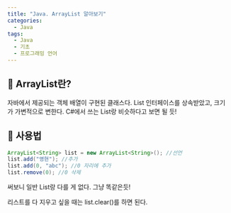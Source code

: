 ```yaml
---
title: "Java. ArrayList 알아보기"
categories:
  - Java
tags:
  - Java
  - 기초
  - 프로그래밍 언어
---
```


## 🌟 ArrayList란?

자바에서 제공되는 객체 배열이 구현된 클래스다. List 인터페이스를 상속받았고, 크기가 가변적으로 변한다. C#에서 쓰는 List랑 비슷하다고 보면 될 듯!

## 🌟 사용법

```java
ArrayList<String> list = new ArrayList<String>(); //선언
list.add("영현"); //추가
list.add(0, "abc"); //0 자리에 추가
list.remove(0); //0 삭제
```

써보니 일반 List랑 다를 게 없다. 그냥 똑같은듯!



리스트를 다 지우고 싶을 때는 list.clear()를 하면 된다.
